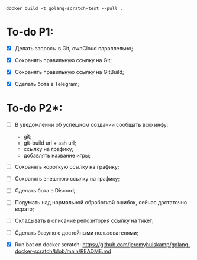 
`docker build -t golang-scratch-test --pull .`

# To-do P1:

- [x] Делать запросы в Git, ownCloud параллельно;
- [x] Сохранять правильную ссылку на Git;
- [x] Сохранять правильную ссылку на GitBuild;
- [x] Сделать бота в Telegram;


# To-do P2*:
- [ ] В уведомлении об успешном создании сообщать всю инфу: 
    - git;
    - git-build url + ssh url;
    - ссылку на графику;
    - добавлять название игры;
- [ ] Сохранять короткую ссылку на графику;
- [ ] Сохранять внешнюю ссылку на графику;
- [ ] Сделать бота в Discord;
- [ ] Подумать над нормальной обработкой ошибок, сейчас достаточно всрато;
- [ ] Складывать в описание репозитория ссылку на тикет;
- [ ] Сделать базулю с достойными пользователями;

- [x] Run bot on docker scratch: https://github.com/jeremyhuiskamp/golang-docker-scratch/blob/main/README.md